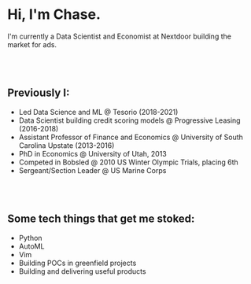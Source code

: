 # Hi, I'm Chase.

I'm currently a Data Scientist and Economist at Nextdoor building the market for ads.
 
<br><br>
## Previously I:
- Led Data Science and ML @ Tesorio (2018-2021)
- Data Scientist building credit scoring models @ Progressive Leasing (2016-2018)
- Assistant Professor of Finance and Economics @ University of South Carolina Upstate (2013-2016)
- PhD in Economics @ University of Utah, 2013
- Competed in Bobsled @ 2010 US Winter Olympic Trials, placing 6th
- Sergeant/Section Leader @ US Marine Corps 
  
<br><br>
## Some tech things that get me stoked:
- Python
- AutoML 
- Vim
- Building POCs in greenfield projects
- Building and delivering useful products

